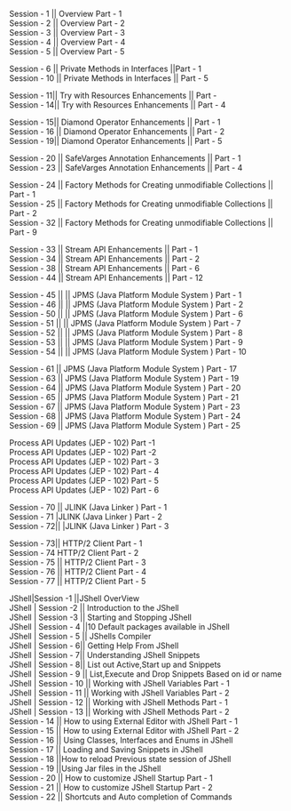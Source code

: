 Session - 1 || Overview Part - 1<br/>
Session - 2 || Overview Part - 2<br/>
Session - 3 || Overview Part - 3<br/>
Session - 4 || Overview Part - 4<br/>
Session - 5 || Overview Part - 5<br/>

Session - 6 || Private Methods in Interfaces ||Part - 1<br/>
Session - 10 || Private Methods in Interfaces || Part - 5<br/>

Session - 11|| Try with Resources Enhancements || Part - <br/>
Session - 14|| Try with Resources Enhancements || Part - 4<br/>

Session - 15|| Diamond Operator Enhancements || Part - 1<br/>
Session - 16 || Diamond Operator Enhancements || Part - 2<br/>
Session - 19|| Diamond Operator Enhancements || Part - 5<br/>

Session - 20 || SafeVarges Annotation Enhancements || Part - 1<br/>
Session - 23 || SafeVarges Annotation Enhancements || Part - 4<br/>

Session - 24 || Factory Methods for Creating unmodifiable Collections || Part - 1<br/>
Session - 25 || Factory Methods for Creating unmodifiable Collections || Part - 2<br/>
Session - 32 || Factory Methods for Creating unmodifiable Collections || Part - 9<br/>

Session - 33 || Stream API Enhancements || Part - 1<br/>
Session - 34 || Stream API Enhancements || Part - 2<br/>
Session - 38 || Stream API Enhancements || Part - 6<br/>
Session - 44 || Stream API Enhancements || Part - 12<br/>

Session - 45 || || JPMS (Java Platform Module System ) Part - 1<br/>
Session - 46 || || JPMS (Java Platform Module System ) Part - 2<br/>
Session - 50 || || JPMS (Java Platform Module System ) Part - 6<br/>
Session - 51 || || JPMS (Java Platform Module System ) Part - 7<br/>
Session - 52 || || JPMS (Java Platform Module System ) Part - 8<br/>
Session - 53 || || JPMS (Java Platform Module System ) Part - 9<br/>
Session - 54 || || JPMS (Java Platform Module System ) Part - 10<br/>

Session - 61 || JPMS (Java Platform Module System ) Part - 17<br/>
Session - 63 || JPMS (Java Platform Module System ) Part - 19<br/>
Session - 64 || JPMS (Java Platform Module System ) Part - 20<br/>
Session - 65 || JPMS (Java Platform Module System ) Part - 21<br/>
Session - 67 || JPMS (Java Platform Module System ) Part - 23<br/>
Session - 68 || JPMS (Java Platform Module System ) Part - 24<br/>
Session - 69 || JPMS (Java Platform Module System ) Part - 25<br/>

Process API Updates (JEP - 102) Part -1<br/>
Process API Updates (JEP - 102) Part -2<br/>
Process API Updates (JEP - 102) Part - 3<br/>
Process API Updates (JEP - 102) Part - 4<br/>
Process API Updates (JEP - 102) Part - 5<br/>
Process API Updates (JEP - 102) Part - 6<br/>

Session - 70 || JLINK (Java Linker ) Part - 1<br/>
Session - 71 |JLINK (Java Linker ) Part - 2<br/>
Session - 72|| |JLINK (Java Linker ) Part - 3<br/>

Session - 73|| HTTP/2 Client Part - 1<br/>
Session - 74 HTTP/2 Client Part - 2<br/>
Session - 75 || HTTP/2 Client Part - 3<br/>
Session - 76 || HTTP/2 Client Part - 4<br/>
Session - 77 || HTTP/2 Client Part - 5<br/>

JShell|Session -1 ||JShell OverView<br/>
JShell | Session -2 || Introduction to the JShell<br/>
JShell | Session -3 || Starting and Stopping JShell<br/>
JShell | Session - 4 ||10 Default packages available in JShell<br/>
JShell | Session - 5 || JShells Compiler<br/>
JShell | Session - 6|| Getting Help From JShell<br/>
JShell | Session - 7|| Understanding JShell Snippets<br/>
JShell | Session - 8|| List out Active,Start up and Snippets<br/>
JShell | Session - 9 || List,Execute and Drop Snippets Based on id or name<br/>
JShell | Session - 10 || Working with JShell Variables Part - 1<br/>
JShell | Session - 11 || Working with JShell Variables Part - 2<br/>
JShell | Session - 12 || Working with JShell Methods Part - 1<br/>
JShell | Session - 13 || Working with JShell Methods Part - 2<br/>
Session - 14 || How to using External Editor with JShell Part - 1 <br/>
Session - 15 || How to using External Editor with JShell Part - 2<br/>
Session - 16 || Using Classes, Interfaces and Enums in JShell<br/>
Session - 17 || Loading and Saving Snippets in JShell<br/>
Session - 18 ||How to reload Previous state session of JShell<br/>
Session - 19 ||Using Jar files in the JShell<br/>
Session - 20 || How to customize JShell Startup Part - 1<br/>
Session - 21 || How to customize JShell Startup Part - 2<br/>
Session - 22 || Shortcuts and Auto completion of Commands<br/>

